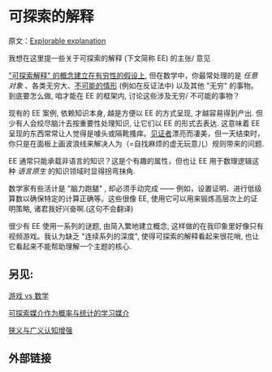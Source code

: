 # 可探索的解释

原文：[Explorable explanation](https://wiki.issarice.com/wiki/Explorable_explanation)

我想在这里提一些关于可探索的解释 (下文简称 EE) 的主张/ 意见

["可探索解释" 的概念建立在有穷性的假设上](https://wiki.issarice.com/wiki/Finiteness_assumption_in_explorable_media), 但在数学中，你最常处理的是 *任意对象* 、各类无穷大、[不可能的情形](https://wiki.issarice.com/wiki/Representing_impossibilities) (例如在反证法中) 以及其他 "无穷" 的事物。到底要怎么做, 咱才能在 EE 的框架内, 讨论这些涉及无穷/ 不可能的事物？

现有的 EE 案例, 依赖知识本身, 越是方便以 EE 的方式呈现, 才越容易得到产出. 但少有人会绞尽脑汁去按重要性处理知识, 让它们以 EE 的形式去表达. 这意味着 EE 呈现的东西常常让人觉得是噱头或隔靴搔痒。[见证者](https://wiki.issarice.com/wiki/The_Witness)漂亮而凄美，但一天结束时，你只是在面板上画波浪线来解决人为（=自找麻烦的虚无玩意儿）规则带来的问题.

EE 通常只能承载非语言的知识？这是个有趣的属性，但也让 EE 用于数理逻辑这种 *语言原生* 的知识领域时显得拐弯抹角.

数学家有些活计是 "脑力跑腿" , 却必须手动完成  —— 例如，设置证明、进行低级算数以确保特定的计算正确等。这些很像 EE, 使用它可以用来锻炼高层次上的证明策略, 诸君我好兴奋啊.(这句不会翻译)

很少有 EE 使用一系列的谜题, 由简入繁地建立概念, 这样做的在我印象里好像只有视频游戏。我认为缺乏 "连续系列的深度", 使得可探索的解释看起来很花哨, 也让它看起来不能帮助理解一个主题的核心.

## 另见:

 [游戏 vs 数学](https://wiki.issarice.com/wiki/Video_games_comparison_to_math)

[可探索媒介作为概率与统计的学习媒介](https://wiki.issarice.com/wiki/Probability_and_statistics_as_fields_with_an_exploratory_medium)

[狭义与广义认知增强](https://wiki.issarice.com/wiki/Narrow_vs_broad_cognitive_augmentation)

## 外部链接
